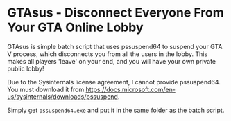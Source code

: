# GTAsus - Disconnect Everyone From Your GTA Online Lobby
GTAsus is simple batch script that uses pssuspend64 to suspend your GTA V process, which disconnects you from all the users in the lobby. This makes all players 'leave' on your end, and you will have your own private public lobby!

Due to the Sysinternals license agreement, I cannot provide pssuspend64. You must download it from https://docs.microsoft.com/en-us/sysinternals/downloads/pssuspend.

Simply get `pssuspend64.exe` and put it in the same folder as the batch script.
